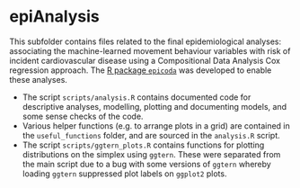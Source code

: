 # epiAnalysis

This subfolder contains files related to the final epidemiological analyses: associating the machine-learned movement behaviour variables with risk of incident cardiovascular disease using a Compositional Data Analysis Cox regression approach. The [R package `epicoda`](https://github.com/activityMonitoring/epicoda) was developed to enable these analyses.

- The script `scripts/analysis.R` contains documented code for descriptive analyses, modelling, plotting and documenting models, and some sense checks of the code.
- Various helper functions (e.g. to arrange plots in a grid) are contained in the `useful_functions` folder, and are sourced in the `analysis.R` script. 
- The script `scripts/ggtern_plots.R` contains functions for plotting distributions on the simplex using `ggtern`. These were separated from the main script due to a bug with some versions of `ggtern` whereby loading `ggtern` suppressed plot labels on `ggplot2` plots. 
